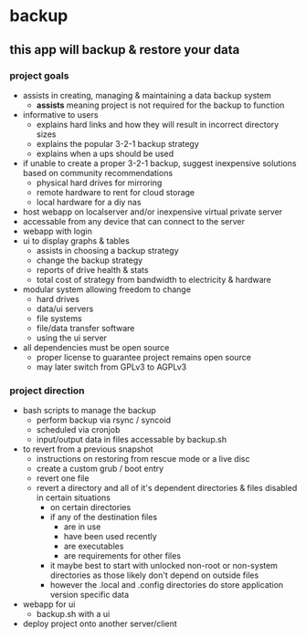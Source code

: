 # backup
## this app will backup & restore your data


### project goals ###
* assists in creating, managing & maintaining a data backup system
  * **assists** meaning project is not required for the backup to function
* informative to users
  * explains hard links and how they will result in incorrect directory sizes
  * explains the popular 3-2-1 backup strategy
  * explains when a ups should be used
* if unable to create a proper 3-2-1 backup, suggest inexpensive solutions based on community recommendations
  * physical hard drives for mirroring
  * remote hardware to rent for cloud storage
  * local hardware for a diy nas
* host webapp on localserver and/or inexpensive virtual private server
* accessable from any device that can connect to the server
* webapp with login
* ui to display graphs & tables
  * assists in choosing a backup strategy
  * change the backup strategy
  * reports of drive health & stats
  * total cost of strategy from bandwidth to electricity & hardware
* modular system allowing freedom to change
  * hard drives
  * data/ui servers
  * file systems
  * file/data transfer software
  * using the ui server
* all dependencies must be open source
  * proper license to guarantee project remains open source
  * may later switch from GPLv3 to AGPLv3


### project direction ###
* bash scripts to manage the backup
  * perform backup via rsync / syncoid
  * scheduled via cronjob
  * input/output data in files accessable by backup.sh 
* to revert from a previous snapshot
  * instructions on restoring from rescue mode or a live disc
  * create a custom grub / boot entry
  * revert one file
  * revert a directory and all of it's dependent directories & files disabled in certain situations
    * on certain directories
    * if any of the destination files
      * are in use
      * have been used recently
      * are executables
      * are requirements for other files
    * it maybe best to start with unlocked non-root or non-system directories as those likely don't depend on outside files
    * however the .local and .config directories do store application version specific data
* webapp for ui
  * backup.sh with a ui
* deploy project onto another server/client
